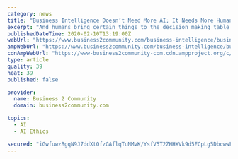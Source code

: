 ```yaml
---
category: news
title: "Business Intelligence Doesn’t Need More AI; It Needs More Humans"
excerpt: "And humans bring certain things to the decision making table AI never will, qualities like compassion, morality, risk-taking, altruism, and ethics. It’s true that in recent years, there have been several attempts to imbue AI systems with codes of ethics. But whose ethics? Ethics and values differ significantly from culture to culture."
publishedDateTime: 2020-02-10T13:19:00Z
webUrl: "https://www.business2community.com/business-intelligence/business-intelligence-doesnt-need-more-ai-it-needs-more-humans-02282393"
ampWebUrl: "https://www.business2community.com/business-intelligence/business-intelligence-doesnt-need-more-ai-it-needs-more-humans-02282393/amp"
cdnAmpWebUrl: "https://www-business2community-com.cdn.ampproject.org/c/s/www.business2community.com/business-intelligence/business-intelligence-doesnt-need-more-ai-it-needs-more-humans-02282393/amp"
type: article
quality: 39
heat: 39
published: false

provider:
  name: Business 2 Community
  domain: business2community.com

topics:
  - AI
  - AI Ethics

secured: "iGwfuwzBgqN9J7ddXtOfzGAflqTuNMvK/YsfV5T2ZHHXVk9d5ECpLg5DbcwwFEqgjVr1HqMhcTmvdrpI8YFzRfxVKGxRzbFv8h/T8Dd7Rw97PCFSygSMY+fQcv3JAklThp77Ul0nD+2++Ndy8VYlry+Rl5Jr/MqPPQSqGdS+0UuB71rdEmqQ+gBNljkS3twU/WeET5WF0Lh48aN21F8SvTLR4YQmb9UFO6QP7RQ8gKFLmLKG84f0LtITzrNSvZYqnt0gv61ytZ+EzS+fl0z0djNeMYvNMbbuTk9iwakirbP+YkKsfldBItUe7iUST6p+RBDJdjGwnJwYradezGiqfqfGYRjCd6w4I/qcq5m7A/gKwCS3fZW8we/ha9YA/MVYdBirPO3qj09jr3MRsA+OGOgzEdOzrtLlJ1UHAprRfG0TYwMw3yyMOPmuAmQw7WpO0RZN8dVFg5aBP9VToPWUJ/WfUYz2FMKQaDFtEe6t4og=;J8MdcDpOBPS34qWwTRcPLg=="
---
```


